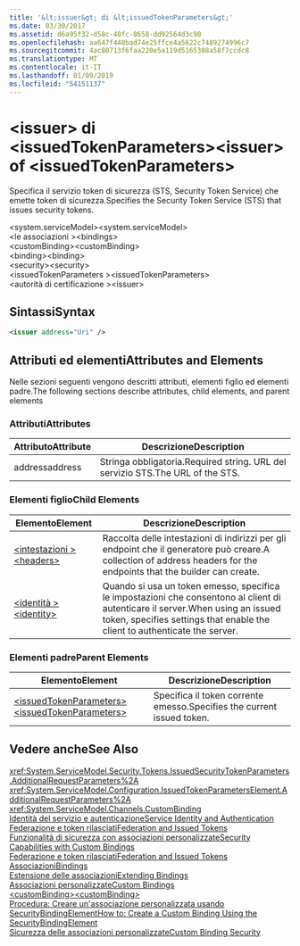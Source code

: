 ```yaml
---
title: '&lt;issuer&gt; di &lt;issuedTokenParameters&gt;'
ms.date: 03/30/2017
ms.assetid: d6a95f32-d58c-40fc-8658-dd92564d3c90
ms.openlocfilehash: aa647f448bad74e25ffce4a5622c7489274996c7
ms.sourcegitcommit: 4ac80713f6faa220e5a119d5165308a58f7ccdc8
ms.translationtype: MT
ms.contentlocale: it-IT
ms.lasthandoff: 01/09/2019
ms.locfileid: "54151137"
---
```

# <a name="ltissuergt-of-ltissuedtokenparametersgt"></a><span data-ttu-id="d085f-102">&lt;issuer&gt; di &lt;issuedTokenParameters&gt;</span><span class="sxs-lookup"><span data-stu-id="d085f-102">&lt;issuer&gt; of &lt;issuedTokenParameters&gt;</span></span>
<span data-ttu-id="d085f-103">Specifica il servizio token di sicurezza (STS, Security Token Service) che emette token di sicurezza.</span><span class="sxs-lookup"><span data-stu-id="d085f-103">Specifies the Security Token Service (STS) that issues security tokens.</span></span>  
  
 <span data-ttu-id="d085f-104">\<system.serviceModel></span><span class="sxs-lookup"><span data-stu-id="d085f-104">\<system.serviceModel></span></span>  
<span data-ttu-id="d085f-105">\<le associazioni ></span><span class="sxs-lookup"><span data-stu-id="d085f-105">\<bindings></span></span>  
<span data-ttu-id="d085f-106">\<customBinding></span><span class="sxs-lookup"><span data-stu-id="d085f-106">\<customBinding></span></span>  
<span data-ttu-id="d085f-107">\<binding></span><span class="sxs-lookup"><span data-stu-id="d085f-107">\<binding></span></span>  
<span data-ttu-id="d085f-108">\<security></span><span class="sxs-lookup"><span data-stu-id="d085f-108">\<security></span></span>  
<span data-ttu-id="d085f-109">\<issuedTokenParameters ></span><span class="sxs-lookup"><span data-stu-id="d085f-109">\<issuedTokenParameters></span></span>  
<span data-ttu-id="d085f-110">\<autorità di certificazione ></span><span class="sxs-lookup"><span data-stu-id="d085f-110">\<issuer></span></span>  
  
## <a name="syntax"></a><span data-ttu-id="d085f-111">Sintassi</span><span class="sxs-lookup"><span data-stu-id="d085f-111">Syntax</span></span>  
  
```xml  
<issuer address="Uri" />
```  
  
## <a name="attributes-and-elements"></a><span data-ttu-id="d085f-112">Attributi ed elementi</span><span class="sxs-lookup"><span data-stu-id="d085f-112">Attributes and Elements</span></span>  
 <span data-ttu-id="d085f-113">Nelle sezioni seguenti vengono descritti attributi, elementi figlio ed elementi padre.</span><span class="sxs-lookup"><span data-stu-id="d085f-113">The following sections describe attributes, child elements, and parent elements</span></span>  
  
### <a name="attributes"></a><span data-ttu-id="d085f-114">Attributi</span><span class="sxs-lookup"><span data-stu-id="d085f-114">Attributes</span></span>  
  
|<span data-ttu-id="d085f-115">Attributo</span><span class="sxs-lookup"><span data-stu-id="d085f-115">Attribute</span></span>|<span data-ttu-id="d085f-116">Descrizione</span><span class="sxs-lookup"><span data-stu-id="d085f-116">Description</span></span>|  
|---------------|-----------------|  
|<span data-ttu-id="d085f-117">address</span><span class="sxs-lookup"><span data-stu-id="d085f-117">address</span></span>|<span data-ttu-id="d085f-118">Stringa obbligatoria.</span><span class="sxs-lookup"><span data-stu-id="d085f-118">Required string.</span></span> <span data-ttu-id="d085f-119">URL del servizio STS.</span><span class="sxs-lookup"><span data-stu-id="d085f-119">The URL of the STS.</span></span>|  
  
### <a name="child-elements"></a><span data-ttu-id="d085f-120">Elementi figlio</span><span class="sxs-lookup"><span data-stu-id="d085f-120">Child Elements</span></span>  
  
|<span data-ttu-id="d085f-121">Elemento</span><span class="sxs-lookup"><span data-stu-id="d085f-121">Element</span></span>|<span data-ttu-id="d085f-122">Descrizione</span><span class="sxs-lookup"><span data-stu-id="d085f-122">Description</span></span>|  
|-------------|-----------------|  
|[<span data-ttu-id="d085f-123">\<intestazioni ></span><span class="sxs-lookup"><span data-stu-id="d085f-123">\<headers></span></span>](../../../../../docs/framework/configure-apps/file-schema/wcf/headers-element.md)|<span data-ttu-id="d085f-124">Raccolta delle intestazioni di indirizzi per gli endpoint che il generatore può creare.</span><span class="sxs-lookup"><span data-stu-id="d085f-124">A collection of address headers for the endpoints that the builder can create.</span></span>|  
|[<span data-ttu-id="d085f-125">\<identità ></span><span class="sxs-lookup"><span data-stu-id="d085f-125">\<identity></span></span>](../../../../../docs/framework/configure-apps/file-schema/wcf/identity.md)|<span data-ttu-id="d085f-126">Quando si usa un token emesso, specifica le impostazioni che consentono al client di autenticare il server.</span><span class="sxs-lookup"><span data-stu-id="d085f-126">When using an issued token, specifies settings that enable the client to authenticate the server.</span></span>|  
  
### <a name="parent-elements"></a><span data-ttu-id="d085f-127">Elementi padre</span><span class="sxs-lookup"><span data-stu-id="d085f-127">Parent Elements</span></span>  
  
|<span data-ttu-id="d085f-128">Elemento</span><span class="sxs-lookup"><span data-stu-id="d085f-128">Element</span></span>|<span data-ttu-id="d085f-129">Descrizione</span><span class="sxs-lookup"><span data-stu-id="d085f-129">Description</span></span>|  
|-------------|-----------------|  
|[<span data-ttu-id="d085f-130">\<issuedTokenParameters></span><span class="sxs-lookup"><span data-stu-id="d085f-130">\<issuedTokenParameters></span></span>](../../../../../docs/framework/configure-apps/file-schema/wcf/issuedtokenparameters.md)|<span data-ttu-id="d085f-131">Specifica il token corrente emesso.</span><span class="sxs-lookup"><span data-stu-id="d085f-131">Specifies the current issued token.</span></span>|  
  
## <a name="see-also"></a><span data-ttu-id="d085f-132">Vedere anche</span><span class="sxs-lookup"><span data-stu-id="d085f-132">See Also</span></span>  
 <xref:System.ServiceModel.Security.Tokens.IssuedSecurityTokenParameters.AdditionalRequestParameters%2A>  
 <xref:System.ServiceModel.Configuration.IssuedTokenParametersElement.AdditionalRequestParameters%2A>  
 <xref:System.ServiceModel.Channels.CustomBinding>  
 [<span data-ttu-id="d085f-133">Identità del servizio e autenticazione</span><span class="sxs-lookup"><span data-stu-id="d085f-133">Service Identity and Authentication</span></span>](../../../../../docs/framework/wcf/feature-details/service-identity-and-authentication.md)  
 [<span data-ttu-id="d085f-134">Federazione e token rilasciati</span><span class="sxs-lookup"><span data-stu-id="d085f-134">Federation and Issued Tokens</span></span>](../../../../../docs/framework/wcf/feature-details/federation-and-issued-tokens.md)  
 [<span data-ttu-id="d085f-135">Funzionalità di sicurezza con associazioni personalizzate</span><span class="sxs-lookup"><span data-stu-id="d085f-135">Security Capabilities with Custom Bindings</span></span>](../../../../../docs/framework/wcf/feature-details/security-capabilities-with-custom-bindings.md)  
 [<span data-ttu-id="d085f-136">Federazione e token rilasciati</span><span class="sxs-lookup"><span data-stu-id="d085f-136">Federation and Issued Tokens</span></span>](../../../../../docs/framework/wcf/feature-details/federation-and-issued-tokens.md)  
 [<span data-ttu-id="d085f-137">Associazioni</span><span class="sxs-lookup"><span data-stu-id="d085f-137">Bindings</span></span>](../../../../../docs/framework/wcf/bindings.md)  
 [<span data-ttu-id="d085f-138">Estensione delle associazioni</span><span class="sxs-lookup"><span data-stu-id="d085f-138">Extending Bindings</span></span>](../../../../../docs/framework/wcf/extending/extending-bindings.md)  
 [<span data-ttu-id="d085f-139">Associazioni personalizzate</span><span class="sxs-lookup"><span data-stu-id="d085f-139">Custom Bindings</span></span>](../../../../../docs/framework/wcf/extending/custom-bindings.md)  
 [<span data-ttu-id="d085f-140">\<customBinding></span><span class="sxs-lookup"><span data-stu-id="d085f-140">\<customBinding></span></span>](../../../../../docs/framework/configure-apps/file-schema/wcf/custombinding.md)  
 [<span data-ttu-id="d085f-141">Procedura: Creare un'associazione personalizzata usando SecurityBindingElement</span><span class="sxs-lookup"><span data-stu-id="d085f-141">How to: Create a Custom Binding Using the SecurityBindingElement</span></span>](../../../../../docs/framework/wcf/feature-details/how-to-create-a-custom-binding-using-the-securitybindingelement.md)  
 [<span data-ttu-id="d085f-142">Sicurezza delle associazioni personalizzate</span><span class="sxs-lookup"><span data-stu-id="d085f-142">Custom Binding Security</span></span>](../../../../../docs/framework/wcf/samples/custom-binding-security.md)
